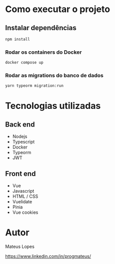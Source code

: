 
# Como executar o projeto

## Instalar dependências

```sh
npm install
```

### Rodar os containers do Docker

```sh
docker compose up

```

### Rodar as migrations do banco de dados

```sh
yarn typeorm migration:run
```

 # Tecnologias utilizadas
## Back end
- Nodejs
- Typescript
- Docker
- Typeorm
- JWT

## Front end
- Vue
- Javascript
- HTML / CSS
- Vuelidate
- Pinia
- Vue cookies

# Autor

Mateus Lopes

https://www.linkedin.com/in/progmateus/

